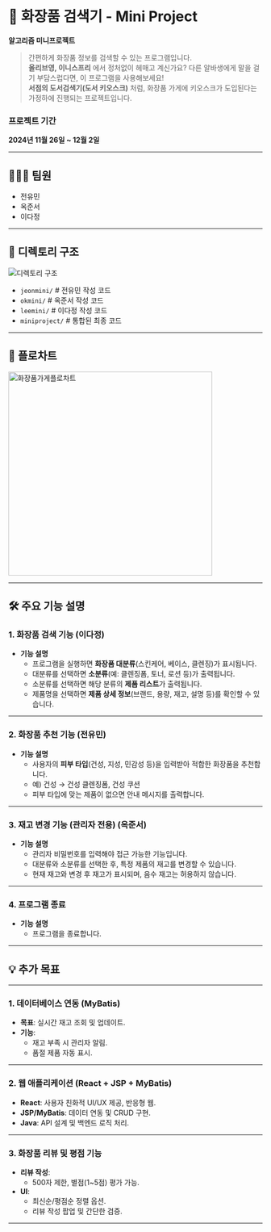# 💄 화장품 검색기 - Mini Project

**알고리즘 미니프로젝트**  
> 간편하게 화장품 정보를 검색할 수 있는 프로그램입니다.  
> **올리브영, 이니스프리** 에서 정처없이 헤매고 계신가요?
> 다른 알바생에게 말을 걸기 부담스럽다면, 이 프로그램을 사용해보세요!  
> **서점의 도서검색기(도서 키오스크)** 처럼, 화장품 가게에 키오스크가 도입된다는 가정하에 진행되는 프로젝트입니다.

### 프로젝트 기간  
**2024년 11월 26일 ~ 12월 2일**

---

## 🧑‍🤝‍🧑 팀원

- 전유민
- 옥준서
- 이다정

---

## 📂 디렉토리 구조

![디렉토리 구조](https://github.com/user-attachments/assets/3c7e0949-60ba-4236-a710-3038a05c9ff0)

- `jeonmini/` # 전유민 작성 코드
- `okmini/` # 옥준서 작성 코드
- `leemini/` # 이다정 작성 코드
- `miniproject/` # 통합된 최종 코드


---

## 📝 플로차트

<img width="404" alt="화장품가게플로차트" src="https://github.com/user-attachments/assets/dbcb0def-ca17-4b3a-9784-105a1642db0b">

---

## 🛠️ 주요 기능 설명

### 1. 화장품 검색 기능 (이다정)
- **기능 설명**  
  - 프로그램을 실행하면 **화장품 대분류**(스킨케어, 베이스, 클렌징)가 표시됩니다.
  - 대분류를 선택하면 **소분류**(예: 클렌징폼, 토너, 로션 등)가 출력됩니다.
  - 소분류를 선택하면 해당 분류의 **제품 리스트**가 출력됩니다.
  - 제품명을 선택하면 **제품 상세 정보**(브랜드, 용량, 재고, 설명 등)를 확인할 수 있습니다.

---

### 2. 화장품 추천 기능 (전유민)
- **기능 설명**  
  - 사용자의 **피부 타입**(건성, 지성, 민감성 등)을 입력받아 적합한 화장품을 추천합니다.  
  - 예) 건성 → 건성 클렌징폼, 건성 쿠션
  - 피부 타입에 맞는 제품이 없으면 안내 메시지를 출력합니다.

---

### 3. 재고 변경 기능 (관리자 전용) (옥준서)
- **기능 설명**  
  - 관리자 비밀번호를 입력해야 접근 가능한 기능입니다.  
  - 대분류와 소분류를 선택한 후, 특정 제품의 재고를 변경할 수 있습니다.  
  - 현재 재고와 변경 후 재고가 표시되며, 음수 재고는 허용하지 않습니다.

---

### 4. 프로그램 종료
- **기능 설명**  
  - 프로그램을 종료합니다.

---

## 💡 추가 목표

---

### 1. 데이터베이스 연동 (MyBatis)
- **목표**: 실시간 재고 조회 및 업데이트.
- **기능**:
  - 재고 부족 시 관리자 알림.
  - 품절 제품 자동 표시.

---

### 2. 웹 애플리케이션 (React + JSP + MyBatis)
- **React**: 사용자 친화적 UI/UX 제공, 반응형 웹.
- **JSP/MyBatis**: 데이터 연동 및 CRUD 구현.
- **Java**: API 설계 및 백엔드 로직 처리.

---

### 3. 화장품 리뷰 및 평점 기능
- **리뷰 작성**:
  - 500자 제한, 별점(1~5점) 평가 가능.
- **UI**:
  - 최신순/평점순 정렬 옵션.
  - 리뷰 작성 팝업 및 간단한 검증.

---



